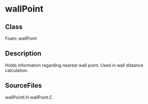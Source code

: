 # wallPoint 
## Class
Foam::wallPoint

## Description
Holds information regarding nearest wall point. Used in wall distance
calculation.

## SourceFiles
wallPointI.H
wallPoint.C

